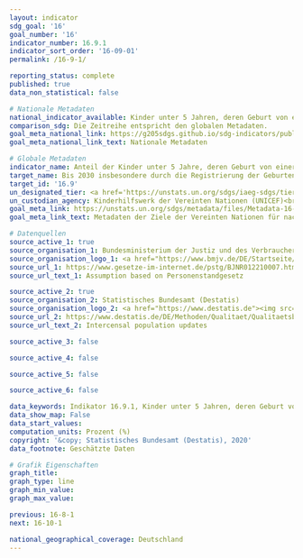 ```yaml
---
layout: indicator
sdg_goal: '16'
goal_number: '16'
indicator_number: 16.9.1
indicator_sort_order: '16-09-01'
permalink: /16-9-1/

reporting_status: complete
published: true
data_non_statistical: false

# Nationale Metadaten
national_indicator_available: Kinder unter 5 Jahren, deren Geburt von einer Zivilbehörde registriert worden ist
comparison_sdg: Die Zeitreihe entspricht den globalen Metadaten.
goal_meta_national_link: https://g205sdgs.github.io/sdg-indicators/public/MetaDe/16.9.1.pdf
goal_meta_national_link_text: Nationale Metadaten

# Globale Metadaten
indicator_name: Anteil der Kinder unter 5 Jahre, deren Geburt von einer Zivilbehörde registriert wurde, nach Alter
target_name: Bis 2030 insbesondere durch die Registrierung der Geburten dafür sorgen, dass alle Menschen eine rechtliche Identität haben
target_id: '16.9'
un_designated_tier: <a href='https://unstats.un.org/sdgs/iaeg-sdgs/tier-classification/' title='Klicken Sie hier um weitere Informationen zur UN-Tier-Klassifikation zu erhalten.'>Tier I</a>
un_custodian_agency: Kinderhilfswerk der Vereinten Nationen (UNICEF)<br>Statistischen Division der UN (UNSD)
goal_meta_link: https://unstats.un.org/sdgs/metadata/files/Metadata-16-09-01.pdf
goal_meta_link_text: Metadaten der Ziele der Vereinten Nationen für nachhaltige Entwicklung

# Datenquellen
source_active_1: true
source_organisation_1: Bundesministerium der Justiz und des Verbraucherschutzes (BMJV)
source_organisation_logo_1: <a href="https://www.bmjv.de/DE/Startseite/Startseite_node.html"><img src="https://g205sdgs.github.io/sdg-indicators/public/OrgImgDe/bmjv.png" alt="Logo bmjv" style="height:60px; width:148px"/></a>
source_url_1: https://www.gesetze-im-internet.de/pstg/BJNR012210007.html
source_url_text_1: Assumption based on Personenstandgesetz

source_active_2: true
source_organisation_2: Statistisches Bundesamt (Destatis)
source_organisation_logo_2: <a href="https://www.destatis.de"><img src="https://g205sdgs.github.io/sdg-indicators/public/OrgImgDe/destatis.png" alt="Logo destatis" style="height:60px; width:148px"/></a>
source_url_2: https://www.destatis.de/DE/Methoden/Qualitaet/Qualitaetsberichte/Bevoelkerung/einfuehrung.html
source_url_text_2: Intercensal population updates

source_active_3: false

source_active_4: false

source_active_5: false

source_active_6: false

data_keywords: Indikator 16.9.1, Kinder unter 5 Jahren, deren Geburt von einer Zivilbehörde registriert worden ist, Kinderhilfswerk der Vereinten Nationen (UNICEF), Statistischen Division der UN (UNSD)
data_show_map: False
data_start_values: 
computation_units: Prozent (%)
copyright: '&copy; Statistisches Bundesamt (Destatis), 2020'
data_footnote: Geschätzte Daten

# Grafik Eigenschaften
graph_title: 
graph_type: line
graph_min_value: 
graph_max_value: 

previous: 16-8-1
next: 16-10-1

national_geographical_coverage: Deutschland
---
```


